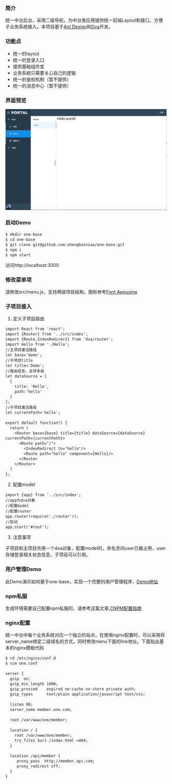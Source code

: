 ### 简介

统一中台后台，采用二级导航，为中台类应用提供统一前端Layout和接口，方便子业务系统接入。本项目基于[Ant Design](https://ant.design/)和[Dva](https://github.com/dvajs)开发。

### 功能点
- 统一的layout
- 统一的登录入口
- 提供基础组件库
- 业务系统只需要关心自己的逻辑
- 统一的鉴权机制（暂不提供）
- 统一的消息中心（暂不提供）

### 界面预览

![界面预览](/screenshot.jpg)

### 启动Demo
 
  ```
  $ mkdir one-base
  $ cd one-base
  $ git clone git@github.com:shengbeiniao/one-base.git
  $ npm i
  $ npm start
  ```
访问http://localhost:3000

### 修改菜单项
请修改src/menu.js，支持两级项目结构，图标参考[Font Awesome](http://fontawesome.io/icons/)

### 子项目接入

1. 定义子项目路由
```
import React from 'react';
import {Router} from '../src/index';
import {Route,IndexRedirect} from 'dva/router';
import Hello from './Hello';
//主项目激活路径
let base='demo';
//子项目title
let title='Demo';
//路由信息，支持多级
let dataSource = [
  {
    title: 'Hello',
    path:'hello'
  }
];
//子项目激活路径
let currentPath='hello';

export default function() {
  return (
    <Router base={base} title={title} dataSource={dataSource}  currentPath={currentPath}>
      <Route path="/">
        <IndexRedirect to="hello"/>
        <Route path="hello" component={Hello}/>
      </Route>
    </Router>
  )
};
```
2. 配置model
```
import {app} from '../src/index';
//app为dva对象
//配置model
//配置router
app.router(require('./router'));
//启动
app.start('#root');

```
3. 注意事项

子项目和主项目共用一个dva对象，配置model时，命名空间user已被占用，user存储登录相关状态信息，子项目可以引用。

### 用户管理Demo
此Demo演示如何基于one-base，实现一个完整的用户管理程序，[Demo地址](https://github.com/shengbeiniao/one-starter)


### npm私服
生成环境需要自己配置npm私服的，请参考这篇文章,[CNPM配置指南](https://github.com/cnpm/cnpmjs.org/wiki/CNPM%E9%85%8D%E7%BD%AE%E6%8C%87%E5%8D%97%E3%80%90%E5%AE%9E%E6%88%98%E5%A1%AB%E5%9D%91%E3%80%91)

### nginx配置
统一中台中每个业务系统对应一个独立的站点，在使用nginx配置时，可以采用将server_name绑定二级域名的方式，同时修改menu下面的link地址。下面贴出基本的nginx模板代码
```
$ cd /etc/nginx/conf.d
$ vim one.conf

server {
  gzip  on;
  gzip_min_length 1000;
  gzip_proxied    expired no-cache no-store private auth;
  gzip_types      text/plain application/javascript text/css;

  listen 80;
  server_name member.one.com;

  root /var/www/one/member;

  location / {
    root /var/www/one/member;
    try_files $uri /index.html =404;
  }

  location /api/member {
     proxy_pass  http://member.api.com;
     proxy_redirect off;
  }
}
```
